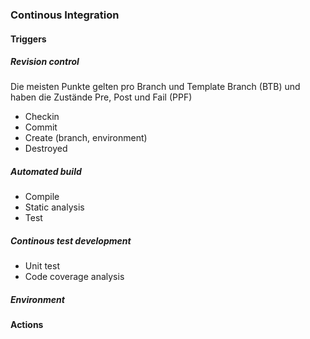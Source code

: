 ### Continous Integration

#### Triggers

##### Revision control

Die meisten Punkte gelten pro Branch und Template Branch (BTB) und haben die Zustände Pre, Post und Fail (PPF)

- Checkin
- Commit
- Create (branch, environment)
- Destroyed

##### Automated build

- Compile
- Static analysis
- Test

##### Continous test development

- Unit test
- Code coverage analysis

##### Environment

##### 

#### Actions
